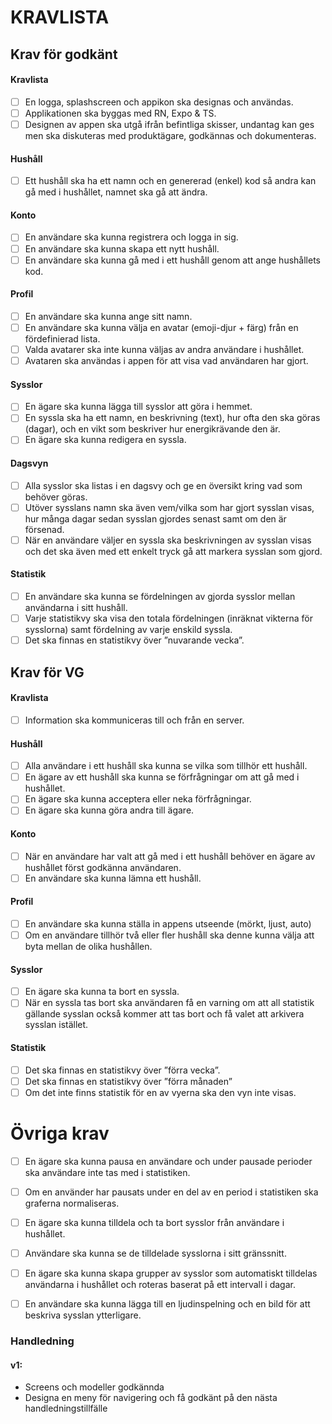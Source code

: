 # KRAVLISTA

## Krav för godkänt

#### Kravlista

- [ ] En logga, splashscreen och appikon ska designas och användas.
- [ ] Applikationen ska byggas med RN, Expo & TS.
- [ ] Designen av appen ska utgå ifrån befintliga skisser, undantag kan ges men ska diskuteras
      med produktägare, godkännas och dokumenteras.

#### Hushåll

- [ ] Ett hushåll ska ha ett namn och en genererad (enkel) kod så andra kan gå med i hushållet,
      namnet ska gå att ändra.

#### Konto

- [ ] En användare ska kunna registrera och logga in sig.
- [ ] En användare ska kunna skapa ett nytt hushåll.
- [ ] En användare ska kunna gå med i ett hushåll genom att ange hushållets kod.

#### Profil

- [ ] En användare ska kunna ange sitt namn.
- [ ] En användare ska kunna välja en avatar (emoji-djur + färg) från en fördefinierad lista.
- [ ] Valda avatarer ska inte kunna väljas av andra användare i hushållet.
- [ ] Avataren ska användas i appen för att visa vad användaren har gjort.

#### Sysslor

- [ ] En ägare ska kunna lägga till sysslor att göra i hemmet.
- [ ] En syssla ska ha ett namn, en beskrivning (text), hur ofta den ska göras (dagar), och en vikt som beskriver hur energikrävande den är.
- [ ] En ägare ska kunna redigera en syssla.

#### Dagsvyn

- [ ] Alla sysslor ska listas i en dagsvy och ge en översikt kring vad som behöver göras.
- [ ] Utöver sysslans namn ska även vem/vilka som har gjort sysslan visas, hur många dagar
      sedan sysslan gjordes senast samt om den är försenad.
- [ ] När en användare väljer en syssla ska beskrivningen av sysslan visas och det ska även
      med ett enkelt tryck gå att markera sysslan som gjord.

#### Statistik

- [ ] En användare ska kunna se fördelningen av gjorda sysslor mellan användarna i sitt hushåll.
- [ ] Varje statistikvy ska visa den totala fördelningen (inräknat vikterna för sysslorna) samt fördelning av varje enskild syssla.
- [ ] Det ska finnas en statistikvy över ”nuvarande vecka”.

## Krav för VG

#### Kravlista

- [ ] Information ska kommuniceras till och från en server.

#### Hushåll

- [ ] Alla användare i ett hushåll ska kunna se vilka som tillhör ett hushåll.
- [ ] En ägare av ett hushåll ska kunna se förfrågningar om att gå med i hushållet.
- [ ] En ägare ska kunna acceptera eller neka förfrågningar.
- [ ] En ägare ska kunna göra andra till ägare.

#### Konto

- [ ] När en användare har valt att gå med i ett hushåll behöver en ägare av hushållet först godkänna användaren.
- [ ] En användare ska kunna lämna ett hushåll.

#### Profil

- [ ] En användare ska kunna ställa in appens utseende (mörkt, ljust, auto)
- [ ] Om en användare tillhör två eller fler hushåll ska denne kunna välja att byta mellan de olika hushållen.

#### Sysslor

- [ ] En ägare ska kunna ta bort en syssla.
- [ ] När en syssla tas bort ska användaren få en varning om att all statistik gällande sysslan också kommer att tas bort och få valet att arkivera sysslan istället.

#### Statistik

- [ ] Det ska finnas en statistikvy över ”förra vecka”.
- [ ] Det ska finnas en statistikvy över ”förra månaden”
- [ ] Om det inte finns statistik för en av vyerna ska den vyn inte visas.

# Övriga krav

- [ ] En ägare ska kunna pausa en användare och under pausade perioder ska användare inte
      tas med i statistiken.
- [ ] Om en använder har pausats under en del av en period i statistiken ska graferna
      normaliseras.

- [ ] En ägare ska kunna tilldela och ta bort sysslor från användare i
      hushållet.
- [ ] Användare ska kunna se de tilldelade sysslorna i sitt
      gränssnitt.
- [ ] En ägare ska kunna skapa grupper av sysslor som automatiskt tilldelas användarna i
      hushållet och roteras baserat på ett intervall i dagar.

- [ ] En användare ska kunna lägga till en ljudinspelning och en bild för att beskriva sysslan ytterligare.

### Handledning

#### v1:

- Screens och modeller godkännda
- Designa en meny för navigering och få godkänt på den nästa handledningstillfälle
